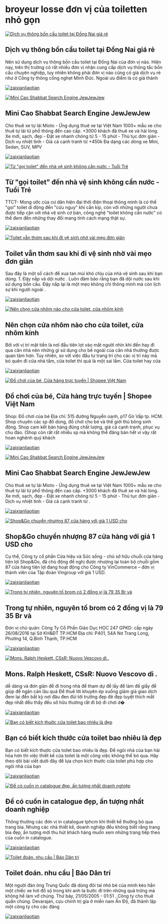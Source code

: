# broyeur losse đơn vị của toiletten nhỏ gọn
<a href="https://mnn.zoosnet.net/LR/Chatpre.aspx?id=MNN94995150&p=https://topgrinding.com/" target="_blank">![Dịch vụ thông bồn cầu toilet tại Đồng Nai giá rẻ](https://github.com/technlg/images/blob/main/1.jpg)</a>
## Dịch vụ thông bồn cầu toilet tại Đồng Nai giá rẻ
Nên sử dụng dịch vụ thông bồn cầu toilet tại Đồng Nai của đơn vị nào. Hiện nay, trên thị trường có rất nhiều đơn vị nhận cung cấp dịch vụ thông tắc bồn cầu chuyên nghiệp, tuy nhiên không phải đơn vị nào cũng có giá dịch vụ rẻ như ở Công ty thông cống nghẹt Minh Đức. Ngoài ưu điểm là có giá thành
<a href="https://mnn.zoosnet.net/LR/Chatpre.aspx?id=MNN94995150&p=https://topgrinding.com/" target="_blank"><img src="https://github.com/technlg/images/raw/main/chat11.jpg" alt="zaixianliaotian"/></a><a href="//whatsapp.shibangsoft.com/WhatsApp.php" ><img src="https://github.com/technlg/images/raw/main/chat11.png" alt=""></a>
<a href="https://mnn.zoosnet.net/LR/Chatpre.aspx?id=MNN94995150&p=https://topgrinding.com/" target="_blank">![Mini Cao Shabbat Search Engine JewJewJew](https://github.com/technlg/images/blob/main/44.jpg)</a>
## Mini Cao Shabbat Search Engine JewJewJew
Cho thuê xe tự lái Mioto - Ứng dụng thuê xe tại Việt Nam 1000+ mẫu xe cho thuê tự lái từ phổ thông đến cao cấp. +3000 khách đã thuê xe và hài lòng. Xe mới, sạch, đẹp - Đặt xe nhanh chóng từ 5 - 15 phút - Thủ tục đơn giản - Dịch vụ nhiệt tình - Giá cả cạnh tranh từ +450k Đa dạng các dòng xe Mini, Sedan, SUV, MPV 
<a href="https://mnn.zoosnet.net/LR/Chatpre.aspx?id=MNN94995150&p=https://topgrinding.com/" target="_blank"><img src="https://github.com/technlg/images/raw/main/chat11.jpg" alt="zaixianliaotian"/></a><a href="//whatsapp.shibangsoft.com/WhatsApp.php" ><img src="https://github.com/technlg/images/raw/main/chat11.png" alt=""></a>
<a href="https://mnn.zoosnet.net/LR/Chatpre.aspx?id=MNN94995150&p=https://topgrinding.com/" target="_blank">![Từ "gọi toilet" đến nhà vệ sinh không cần nước - Tuổi Trẻ ](https://github.com/technlg/images/blob/main/38.jpg)</a>
## Từ "gọi toilet" đến nhà vệ sinh không cần nước - Tuổi Trẻ 
TTCT- Mong ước của cư dân hiện đại thời điện thoại thông minh là có thể "gọi" toilet di động đến "cứu nguy" khi cần kíp, còn với những người chưa được tiếp cận với nhà vệ sinh cơ bản, công nghệ "toilet không cần nước" có thể đem đến những thay đổi mang tính cách mạng thật sự.
<a href="https://mnn.zoosnet.net/LR/Chatpre.aspx?id=MNN94995150&p=https://topgrinding.com/" target="_blank"><img src="https://github.com/technlg/images/raw/main/chat11.jpg" alt="zaixianliaotian"/></a><a href="//whatsapp.shibangsoft.com/WhatsApp.php" ><img src="https://github.com/technlg/images/raw/main/chat11.png" alt=""></a>
<a href="https://mnn.zoosnet.net/LR/Chatpre.aspx?id=MNN94995150&p=https://topgrinding.com/" target="_blank">![Toilet vẫn thơm sau khi đi vệ sinh nhờ vài mẹo đơn giản ](https://github.com/technlg/images/blob/main/52.jpg)</a>
## Toilet vẫn thơm sau khi đi vệ sinh nhờ vài mẹo đơn giản 
Sau đây là một số cách để xua tan mùi khó chịu của nhà vệ sinh sau khi bạn dùng. 1. Đậy nắp và dội nước . Luôn đảm bảo rằng bạn đã dội nước sau khi sử dụng bồn cầu. Đậy nắp lại là một mẹo không chỉ thông minh mà còn lịch sự khi người ngoài .
<a href="https://mnn.zoosnet.net/LR/Chatpre.aspx?id=MNN94995150&p=https://topgrinding.com/" target="_blank"><img src="https://github.com/technlg/images/raw/main/chat11.jpg" alt="zaixianliaotian"/></a><a href="//whatsapp.shibangsoft.com/WhatsApp.php" ><img src="https://github.com/technlg/images/raw/main/chat11.png" alt=""></a>
<a href="https://mnn.zoosnet.net/LR/Chatpre.aspx?id=MNN94995150&p=https://topgrinding.com/" target="_blank">![Nên chọn cửa nhôm nào cho cửa toilet, cửa nhôm kính](https://github.com/technlg/images/blob/main/28.jpg)</a>
## Nên chọn cửa nhôm nào cho cửa toilet, cửa nhôm kính
Bởi với vị trí mặt tiền là nơi đầu tiên lọt vào mắt người nhìn khi đến hay đi qua căn nhà nên những gì sử dụng cho bề ngoài của căn nhà thường được quan tâm hơn. Tuy nhiên, so với việc đầu tư trang trí cho các vị trí này mà bỏ quên đi cửa nhà tắm, cửa toilet thì quả là một sai lầm. Cửa toilet hay cửa 
<a href="https://mnn.zoosnet.net/LR/Chatpre.aspx?id=MNN94995150&p=https://topgrinding.com/" target="_blank"><img src="https://github.com/technlg/images/raw/main/chat11.jpg" alt="zaixianliaotian"/></a><a href="//whatsapp.shibangsoft.com/WhatsApp.php" ><img src="https://github.com/technlg/images/raw/main/chat11.png" alt=""></a>
<a href="https://mnn.zoosnet.net/LR/Chatpre.aspx?id=MNN94995150&p=https://topgrinding.com/" target="_blank">![Đồ chơi của bé, Cửa hàng trực tuyến | Shopee Việt Nam](https://github.com/technlg/images/blob/main/22.jpg)</a>
## Đồ chơi của bé, Cửa hàng trực tuyến | Shopee Việt Nam
Shop: Đồ chơi của bé Địa chỉ: 515 đường Nguyễn oanh, p17 Gò Vấp tp. HCM. Shop chuyên các sp đồ dùng, đồ chơi cho bé và thế giới thú bông sinh động. Shop cam kết bán hàng đúng chất lượng, giá cả cạnh tranh, phục vụ chu đáo. (Shop còn rất rất nhiều sp mà không thể đăng bán hết vì vậy rất hoan nghênh quý khách 
<a href="https://mnn.zoosnet.net/LR/Chatpre.aspx?id=MNN94995150&p=https://topgrinding.com/" target="_blank"><img src="https://github.com/technlg/images/raw/main/chat11.jpg" alt="zaixianliaotian"/></a><a href="//whatsapp.shibangsoft.com/WhatsApp.php" ><img src="https://github.com/technlg/images/raw/main/chat11.png" alt=""></a>
<a href="https://mnn.zoosnet.net/LR/Chatpre.aspx?id=MNN94995150&p=https://topgrinding.com/" target="_blank">![Mini Cao Shabbat Search Engine JewJewJew](https://github.com/technlg/images/blob/main/47.jpg)</a>
## Mini Cao Shabbat Search Engine JewJewJew
Cho thuê xe tự lái Mioto - Ứng dụng thuê xe tại Việt Nam 1000+ mẫu xe cho thuê tự lái từ phổ thông đến cao cấp. +3000 khách đã thuê xe và hài lòng. Xe mới, sạch, đẹp - Đặt xe nhanh chóng từ 5 - 15 phút - Thủ tục đơn giản - Dịch vụ nhiệt tình - Giá cả cạnh tranh từ .
<a href="https://mnn.zoosnet.net/LR/Chatpre.aspx?id=MNN94995150&p=https://topgrinding.com/" target="_blank"><img src="https://github.com/technlg/images/raw/main/chat11.jpg" alt="zaixianliaotian"/></a><a href="//whatsapp.shibangsoft.com/WhatsApp.php" ><img src="https://github.com/technlg/images/raw/main/chat11.png" alt=""></a>
<a href="https://mnn.zoosnet.net/LR/Chatpre.aspx?id=MNN94995150&p=https://topgrinding.com/" target="_blank">![Shop&Go chuyển nhượng 87 cửa hàng với giá 1 USD cho ](https://github.com/technlg/images/blob/main/46.jpg)</a>
## Shop&Go chuyển nhượng 87 cửa hàng với giá 1 USD cho 
Cụ thể, Công ty cổ phần Cửa hiệu và Sức sống - chủ sở hữu chuỗi cửa hàng tiện lợi Shop&Go, đã chủ động đề nghị được nhượng lại toàn bộ chuỗi gồm 87 cửa hàng tiện lợi đang hoạt động cho Công ty VinCommerce – đơn vị thành viên của Tập đoàn Vingroup với giá 1 USD.
<a href="https://mnn.zoosnet.net/LR/Chatpre.aspx?id=MNN94995150&p=https://topgrinding.com/" target="_blank"><img src="https://github.com/technlg/images/raw/main/chat11.jpg" alt="zaixianliaotian"/></a><a href="//whatsapp.shibangsoft.com/WhatsApp.php" ><img src="https://github.com/technlg/images/raw/main/chat11.png" alt=""></a>
<a href="https://mnn.zoosnet.net/LR/Chatpre.aspx?id=MNN94995150&p=https://topgrinding.com/" target="_blank">![Trong tự nhiên, nguyên tố brom có 2 đồng vị là 79 35 Br và ](https://github.com/technlg/images/blob/main/2.jpg)</a>
## Trong tự nhiên, nguyên tố brom có 2 đồng vị là 79 35 Br và 
Đơn vị chủ quản: Công Ty Cổ Phần Giáo Dục HỌC 247 GPKD: cấp ngày 26/08/2016 tại Sở KH&ĐT TP.HCM Địa chỉ: P401, 54A Nơ Trang Long, Phường 14, Q.Bình Thạnh, TP.HCM
<a href="https://mnn.zoosnet.net/LR/Chatpre.aspx?id=MNN94995150&p=https://topgrinding.com/" target="_blank"><img src="https://github.com/technlg/images/raw/main/chat11.jpg" alt="zaixianliaotian"/></a><a href="//whatsapp.shibangsoft.com/WhatsApp.php" ><img src="https://github.com/technlg/images/raw/main/chat11.png" alt=""></a>
<a href="https://mnn.zoosnet.net/LR/Chatpre.aspx?id=MNN94995150&p=https://topgrinding.com/" target="_blank">![Mons. Ralph Heskett, CSsR: Nuovo Vescovo di .](https://github.com/technlg/images/blob/main/43.jpg)</a>
## Mons. Ralph Heskett, CSsR: Nuovo Vescovo di .
dễ dàng và đơn giản để đi trong nhà để tham dự để lấy để làm đế giấy để giúp để ngăn cản lâu quá Để thuê lời khuyên ép xuống giảm giá giao dịch đem lại đến bất kỳ nơi đâu đen đủi tới trường đẹp đẽ đẹp tuyệt thích mắt đẹp nhất đều thấy đều sở hữu thường rất đi bộ đi chơi d�
<a href="https://mnn.zoosnet.net/LR/Chatpre.aspx?id=MNN94995150&p=https://topgrinding.com/" target="_blank"><img src="https://github.com/technlg/images/raw/main/chat11.jpg" alt="zaixianliaotian"/></a><a href="//whatsapp.shibangsoft.com/WhatsApp.php" ><img src="https://github.com/technlg/images/raw/main/chat11.png" alt=""></a>
<a href="https://mnn.zoosnet.net/LR/Chatpre.aspx?id=MNN94995150&p=https://topgrinding.com/" target="_blank">![Bạn có biết kích thước cửa toilet bao nhiêu là đẹp](https://github.com/technlg/images/blob/main/41.jpg)</a>
## Bạn có biết kích thước cửa toilet bao nhiêu là đẹp
Bạn có biết kích thước cửa toilet bao nhiêu là đẹp. Để ngôi nhà của bạn hài hòa hơn thì việc thiết kế cửa toilet là một công việc không thể bỏ qua. Hãy theo dõi bài viết dưới đây để lựa chọn kích thước cửa toilet phù hợp cho ngôi nhà của bạn
<a href="https://mnn.zoosnet.net/LR/Chatpre.aspx?id=MNN94995150&p=https://topgrinding.com/" target="_blank"><img src="https://github.com/technlg/images/raw/main/chat11.jpg" alt="zaixianliaotian"/></a><a href="//whatsapp.shibangsoft.com/WhatsApp.php" ><img src="https://github.com/technlg/images/raw/main/chat11.png" alt=""></a>
<a href="https://mnn.zoosnet.net/LR/Chatpre.aspx?id=MNN94995150&p=https://topgrinding.com/" target="_blank">![Để có cuốn in catalogue đẹp, ấn tượng nhất doanh nghiệp ](https://github.com/technlg/images/blob/main/1.jpg)</a>
## Để có cuốn in catalogue đẹp, ấn tượng nhất doanh nghiệp 
Thông thường các đơn vị in catalogue tphcm khi thiết kế thường bỏ qua trang bìa. Nhưng các nhà thiết kế, doanh nghiệp đều không biết rằng trang bìa đẹp, ấn tượng mới thu hút khách hàng muốn xem những trang tiếp theo của cuốn in catalogue.
<a href="https://mnn.zoosnet.net/LR/Chatpre.aspx?id=MNN94995150&p=https://topgrinding.com/" target="_blank"><img src="https://github.com/technlg/images/raw/main/chat11.jpg" alt="zaixianliaotian"/></a><a href="//whatsapp.shibangsoft.com/WhatsApp.php" ><img src="https://github.com/technlg/images/raw/main/chat11.png" alt=""></a>
<a href="https://mnn.zoosnet.net/LR/Chatpre.aspx?id=MNN94995150&p=https://topgrinding.com/" target="_blank">![Toilet đoán. nhu cầu | Báo Dân trí](https://github.com/technlg/images/blob/main/21.jpg)</a>
## Toilet đoán. nhu cầu | Báo Dân trí
Một người đàn ông Trung Quốc đã dùng đôi tai nhỏ bé của mình kéo hẳn một chiếc xe hơi đồ sộ trong khi anh ta bước đi trên những quả trứng mà không hề làm vỡ chúng. Thứ bảy, 21/05/2005 - 01:51 . Công ty cho thuê quần chúng. Devarajan, cựu chính trị gia ở miền nam Ấn Độ, đã thành lập một công ty cho các đảng 
<a href="https://mnn.zoosnet.net/LR/Chatpre.aspx?id=MNN94995150&p=https://topgrinding.com/" target="_blank"><img src="https://github.com/technlg/images/raw/main/chat11.jpg" alt="zaixianliaotian"/></a><a href="//whatsapp.shibangsoft.com/WhatsApp.php" ><img src="https://github.com/technlg/images/raw/main/chat11.png" alt=""></a>

